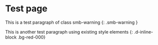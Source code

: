 # Test page

This is a test paragraph of class smb-warning
{: .smb-warning }



This is another test paragraph using existing style elements
{: .d-inline-block .bg-red-000}
